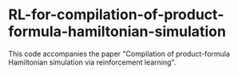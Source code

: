 # RL-for-compilation-of-product-formula-hamiltonian-simulation
This code accompanies the paper "Compilation of product-formula Hamiltonian simulation via reinforcement learning".
